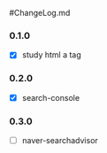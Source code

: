 #ChangeLog.md

### 0.1.0
- [x] study html a tag

### 0.2.0
- [x] search-console

### 0.3.0
- [ ] naver-searchadvisor
